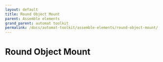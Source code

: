 ```yaml
---
layout: default
title: Round Object Mount
parent: Assemble elements
grand_parent: automat toolkit
permalink: /docs/automat-toolkit/assemble-elements/round-object-mount/
---
```


# Round Object Mount
